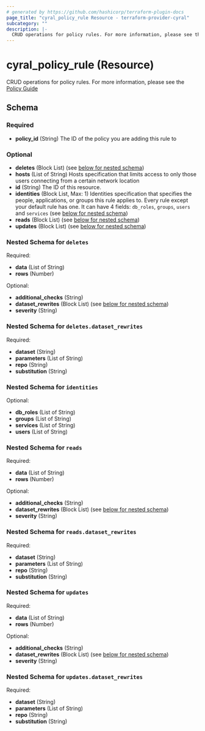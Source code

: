 ```yaml
---
# generated by https://github.com/hashicorp/terraform-plugin-docs
page_title: "cyral_policy_rule Resource - terraform-provider-cyral"
subcategory: ""
description: |-
  CRUD operations for policy rules. For more information, please see the Policy Guide https://cyral.com/docs/policy#the-rules-block-of-a-policy
---
```


# cyral_policy_rule (Resource)

CRUD operations for policy rules. For more information, please see the [Policy Guide](https://cyral.com/docs/policy#the-rules-block-of-a-policy)



<!-- schema generated by tfplugindocs -->
## Schema

### Required

- **policy_id** (String) The ID of the policy you are adding this rule to

### Optional

- **deletes** (Block List) (see [below for nested schema](#nestedblock--deletes))
- **hosts** (List of String) Hosts specification that limits access to only those users connecting from a certain network location
- **id** (String) The ID of this resource.
- **identities** (Block List, Max: 1) Identities specification that specifies the people, applications, or groups this rule applies to. Every rule except your default rule has one. It can have 4 fields: `db_roles`, `groups`, `users` and `services` (see [below for nested schema](#nestedblock--identities))
- **reads** (Block List) (see [below for nested schema](#nestedblock--reads))
- **updates** (Block List) (see [below for nested schema](#nestedblock--updates))

<a id="nestedblock--deletes"></a>
### Nested Schema for `deletes`

Required:

- **data** (List of String)
- **rows** (Number)

Optional:

- **additional_checks** (String)
- **dataset_rewrites** (Block List) (see [below for nested schema](#nestedblock--deletes--dataset_rewrites))
- **severity** (String)

<a id="nestedblock--deletes--dataset_rewrites"></a>
### Nested Schema for `deletes.dataset_rewrites`

Required:

- **dataset** (String)
- **parameters** (List of String)
- **repo** (String)
- **substitution** (String)



<a id="nestedblock--identities"></a>
### Nested Schema for `identities`

Optional:

- **db_roles** (List of String)
- **groups** (List of String)
- **services** (List of String)
- **users** (List of String)


<a id="nestedblock--reads"></a>
### Nested Schema for `reads`

Required:

- **data** (List of String)
- **rows** (Number)

Optional:

- **additional_checks** (String)
- **dataset_rewrites** (Block List) (see [below for nested schema](#nestedblock--reads--dataset_rewrites))
- **severity** (String)

<a id="nestedblock--reads--dataset_rewrites"></a>
### Nested Schema for `reads.dataset_rewrites`

Required:

- **dataset** (String)
- **parameters** (List of String)
- **repo** (String)
- **substitution** (String)



<a id="nestedblock--updates"></a>
### Nested Schema for `updates`

Required:

- **data** (List of String)
- **rows** (Number)

Optional:

- **additional_checks** (String)
- **dataset_rewrites** (Block List) (see [below for nested schema](#nestedblock--updates--dataset_rewrites))
- **severity** (String)

<a id="nestedblock--updates--dataset_rewrites"></a>
### Nested Schema for `updates.dataset_rewrites`

Required:

- **dataset** (String)
- **parameters** (List of String)
- **repo** (String)
- **substitution** (String)



